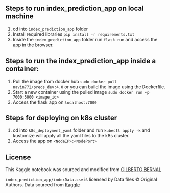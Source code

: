 ## Steps to run index_prediction_app on local machine

1. cd into `index_prediction_app` folder
2. Install required libraries `pip install -r requirements.txt`
3. Inside the `index_prediction_app` folder run `flask run` and access the app in the browser.
## Steps to run the index_prediction_app inside a container:

1. Pull the image from docker hub `sudo docker pull navin772/preds_dev:4.0` or you can build the image using the Dockerfile.
2. Start a new container using the pulled image `sudo docker run -p 7000:5000 <image_id>`
3. Access the flask app on `localhost:7000`

## Steps for deploying on k8s cluster

1. cd into `k8s_deployment_yaml` folder and run `kubectl apply -k` and kustomize will apply all the yaml files to the k8s cluster.
2. Access the app on `<NodeIP>:<NodePort>`

## License

This Kaggle notebook was sourced and modified from [GILBERTO BERNAL](https://www.kaggle.com/code/gilbertobernal/toronto-ny-stock-exchange-predictions)

`index_prediction_app/indexData.csv` is licensed by Data files © Original Authors. Data sourced from [Kaggle](https://www.kaggle.com/datasets/mattiuzc/stock-exchange-data)